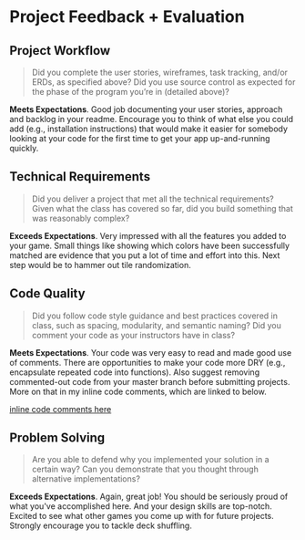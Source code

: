 # Project Feedback + Evaluation

## Project Workflow

>Did you complete the user stories, wireframes, task tracking, and/or ERDs, as specified above? Did you use source control as expected for the phase of the program you’re in (detailed above)?

**Meets Expectations**. Good job documenting your user stories, approach and backlog in your readme. Encourage you to think of what else you could add (e.g., installation instructions) that would make it easier for somebody looking at your code for the first time to get your app up-and-running quickly.

## Technical Requirements

>Did you deliver a project that met all the technical requirements? Given what the class has covered so far, did you build something that was reasonably complex?

**Exceeds Expectations**. Very impressed with all the features you added to your game. Small things like showing which colors have been successfully matched are evidence that you put a lot of time and effort into this. Next step would be to hammer out tile randomization.

## Code Quality

>Did you follow code style guidance and best practices covered in class, such as spacing, modularity, and semantic naming? Did you comment your code as your instructors have in class?

**Meets Expectations**. Your code was very easy to read and made good use of comments. There are opportunities to make your code more DRY (e.g., encapsulate repeated code into functions). Also suggest removing commented-out code from your master branch before submitting projects. More on that in my inline code comments, which are linked to below.

[inline code comments here](https://github.com/jordanbrauner/project-1/pull/1/files)

## Problem Solving

>Are you able to defend why you implemented your solution in a certain way? Can you demonstrate that you thought through alternative implementations?

**Exceeds Expectations**. Again, great job! You should be seriously proud of what you've accomplished here. And your design skills are top-notch. Excited to see what other games you come up with for future projects. Strongly encourage you to tackle deck shuffling.
